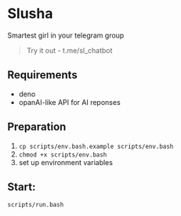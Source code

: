 # Slusha

Smartest girl in your telegram group

> Try it out - t.me/sl_chatbot

## Requirements

- deno
- opanAI-like API for AI reponses

## Preparation

1. `cp scripts/env.bash.example scripts/env.bash`
2. `chmod +x scripts/env.bash`
3. set up environment variables

## Start:

```bash
scripts/run.bash
```